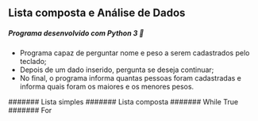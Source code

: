## Lista composta e Análise de Dados
##### Programa desenvolvido com Python 3 🐍

- Programa capaz de perguntar nome e peso a serem cadastrados pelo teclado;
- Depois de um dado inserido, pergunta se deseja continuar;
- No final, o programa informa quantas pessoas foram cadastradas e informa quais foram os maiores e os menores pesos. 


####### Lista simples
####### Lista composta
####### While True
####### For



